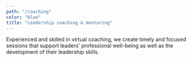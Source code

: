 ```yaml
---
path: "/coaching"
color: "blue"
title: "Leadership coaching & mentoring"
---
```


Experienced and skilled in virtual coaching, we create timely and focused sessions that support leaders’ professional well-being as well as the development of their leadership skills.
